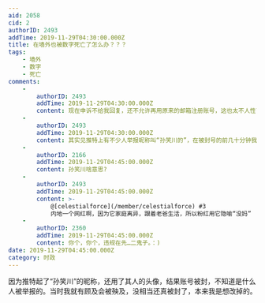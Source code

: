 ```yaml
---
aid: 2058
cid: 2
authorID: 2493
addTime: 2019-11-29T04:30:00.000Z
title: 在墙外也被数字死亡了怎么办？？？
tags:
    - 墙外
    - 数字
    - 死亡
comments:
    -
        authorID: 2493
        addTime: 2019-11-29T04:30:00.000Z
        content: 现在申诉不给我回复，还不允许再用原来的邮箱注册账号，这也太不人性了吧？封了好还不让用原来的邮箱再申请一个。
    -
        authorID: 2493
        addTime: 2019-11-29T04:30:00.000Z
        content: 其实见推特上有不少人举报昵称叫“孙笑川的”，在被封号的前几十分钟我已把昵称和头像改掉，不想依旧被封
    -
        authorID: 2166
        addTime: 2019-11-29T04:45:00.000Z
        content: 孙笑川啥意思?
    -
        authorID: 2493
        addTime: 2019-11-29T04:45:00.000Z
        content: >-
            @[celestialforce](/member/celestialforce) #3
            内地一个网红啊，因为它家庭离异，跟着老爸生活，所以粉红用它隐喻“没妈”
    -
        authorID: 2360
        addTime: 2019-11-29T04:45:00.000Z
        content: 你个，你个，违规在先…二鬼子。：)
date: 2019-11-29T04:45:00.000Z
category: 时政
---
```


因为推特起了“孙笑川”的昵称，还用了其人的头像，结果账号被封，不知道是什么人被举报的。当时我就有顾及会被殃及，没相当还真被封了，本来我是想改掉的。
